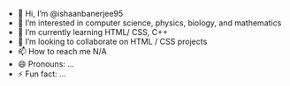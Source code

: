 - 👋 Hi, I’m @ishaanbanerjee95
- 👀 I’m interested in computer science, physics, biology, and mathematics
- 🌱 I’m currently learning HTML/ CSS, C++
- 💞️ I’m looking to collaborate on HTML / CSS projects
- 📫 How to reach me N/A
- 😄 Pronouns: ...
- ⚡ Fun fact: ...

<!---
ishaanbanerjee95/ishaanbanerjee95 is a ✨ special ✨ repository because its `README.md` (this file) appears on your GitHub profile.
You can click the Preview link to take a look at your changes.
--->
